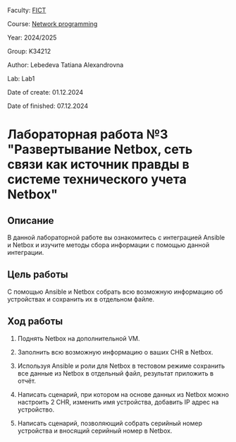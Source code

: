 Faculty: [FICT](https://fict.itmo.ru)

Course: [Network programming](https://github.com/itmo-ict-faculty/network-programming)

Year: 2024/2025

Group: K34212

Author: Lebedeva Tatiana Alexandrovna

Lab: Lab1

Date of create: 01.12.2024

Date of finished: 07.12.2024

# Лабораторная работа №3 "Развертывание Netbox, сеть связи как источник правды в системе технического учета Netbox"

## Описание
В данной лабораторной работе вы ознакомитесь с интеграцией Ansible и Netbox и изучите методы сбора информации с помощью данной интеграции.

## Цель работы
С помощью Ansible и Netbox собрать всю возможную информацию об устройствах и сохранить их в отдельном файле.

## Ход работы
1. Поднять Netbox на дополнительной VM.
   
3. Заполнить всю возможную информацию о ваших CHR в Netbox.
   
5. Используя Ansible и роли для Netbox в тестовом режиме сохранить все данные из Netbox в отдельный файл, результат приложить в отчёт.
   
7. Написать сценарий, при котором на основе данных из Netbox можно настроить 2 CHR, изменить имя устройства, добавить IP адрес на устройство.
   
9. Написать сценарий, позволяющий собрать серийный номер устройства и вносящий серийный номер в Netbox.
